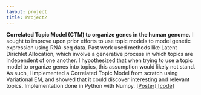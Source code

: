 ```yaml
---
layout: project
title: Project2
---
```

**Correlated Topic Model (CTM) to organize genes in the human genome.**
	I sought to improve upon prior efforts to use topic models to model genetic expression using RNA-seq data. Past work used methods like Latent Dirichlet Allocation, which involve a generative process in which topics are independent of one another. I hypothesized that when trying to use a topic model to organize genes into topics, this assumption would likely not stand. As such, I implemented a Correlated Topic Model from scratch using Variational EM, and showed that it could discover interesting and relevant topics. Implementation done in Python with Numpy. [[Poster]]() [[code]](https://github.com/harvardnlp/regulatory-prediction)